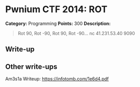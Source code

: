 # Pwnium CTF 2014: ROT

**Category:** Programming
**Points:** 300
**Description:**
> Rot 90, Rot -90, Rot 90, Rot -90... nc 41.231.53.40 9090

## Write-up


## Other write-ups

Am3s1a Writeup: https://infotomb.com/1e6d4.pdf
